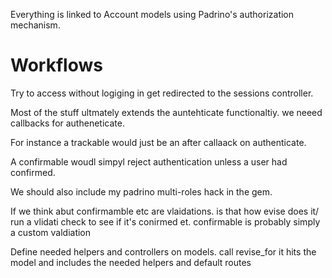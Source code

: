 Everything is linked to Account models using Padrino's authorization mechanism.


# Workflows


Try to access without logiging in get redirected to the sessions controller. 

Most of the stuff ultmately extends the auntehticate functionaltiy. we neeed callbacks for autheneticate.

For instance a trackable would just be an after callaack on authenticate.

A confirmable woudl simpyl reject authentication unless a user had confirmed.

We should also include my padrino multi-roles hack in the gem.

If we think abut confirmamble etc  are vlaidations. is that how evise does it/ run a vlidati check to see if it's conirmed et. confirmable is probably simply a custom valdiation

Define needed helpers and controllers on models. call revise_for it hits the model and includes the needed helpers and default routes